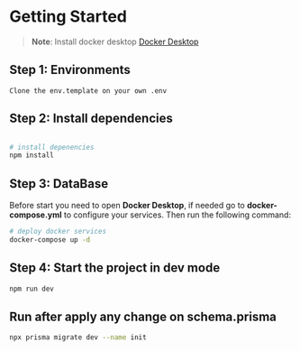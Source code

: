 # Getting Started

>**Note**: Install docker desktop [Docker Desktop](https://www.docker.com/products/docker-desktop/)

## Step 1: Environments

```
Clone the env.template on your own .env
```

## Step 2: Install dependencies

```bash

# install depenencies
npm install

```

## Step 3: DataBase

Before start you need to open **Docker Desktop**, if needed go to  **docker-compose.yml** to configure your services.
Then run the following command:

```bash
# deploy docker services
docker-compose up -d

```

## Step 4: Start the project in dev mode

```bash
npm run dev
```

## Run after apply any change on schema.prisma

```bash
npx prisma migrate dev --name init
```

